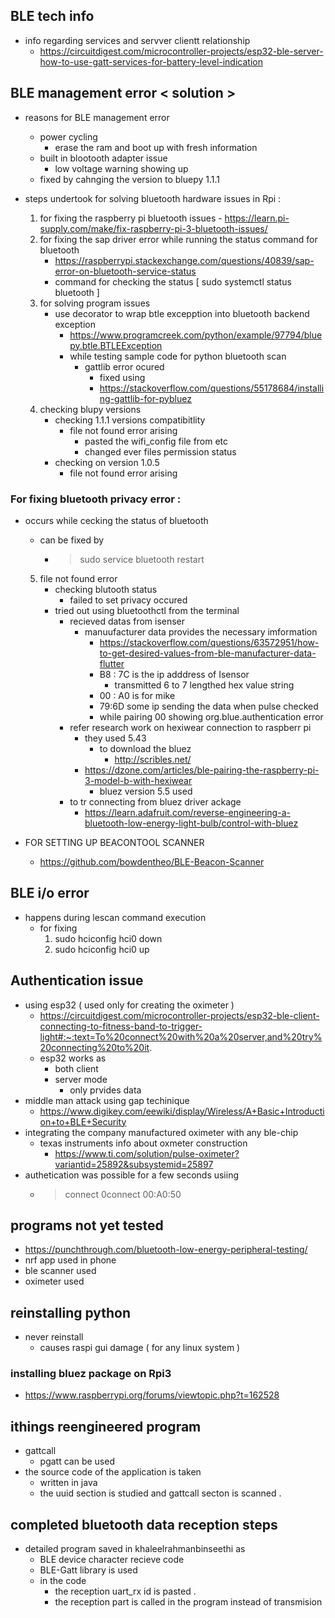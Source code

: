 ## BLE tech info 
- info regarding services and servver clientt relationship
	- https://circuitdigest.com/microcontroller-projects/esp32-ble-server-how-to-use-gatt-services-for-battery-level-indication




## BLE management error < solution > 
- reasons  for BLE management error 
	-  power cycling 
		-  erase the ram and boot up with fresh information 
	- built in blootooth adapter issue 		
		- low voltage warning showing up 
	- fixed by cahnging the version to bluepy 1.1.1 
	
		
		
- steps undertook for  solving bluetooth hardware issues in Rpi : 
	 1.  for fixing the raspberry pi bluetooth issues 
		- https://learn.pi-supply.com/make/fix-raspberry-pi-3-bluetooth-issues/
	2. for fixing the sap driver error while running the status command for bluetooth 
		- https://raspberrypi.stackexchange.com/questions/40839/sap-error-on-bluetooth-service-status
		- command for checking the status    [ sudo systemctl status bluetooth  ]
	3. for solving program issues 
		- use decorator to wrap btle excepption into bluetooth backend exception  
			- https://www.programcreek.com/python/example/97794/bluepy.btle.BTLEException
		    -  while testing sample code for python bluetooth scan 
				-  gattlib error ocured 
					-  fixed using
					-  https://stackoverflow.com/questions/55178684/installing-gattlib-for-pybluez
	4. checking blupy versions 
		- checking 1.1.1 versions compatibitlity
			- file not found error arising  
				- pasted the wifi_config file from etc 
				- changed ever files permission status 
		- checking on version 1.0.5
			- file not found error arising 

### For fixing bluetooth privacy error :
- occurs while cecking the status of bluetooth
	- can be fixed by
		- > sudo service bluetooth restart 

    5. file not found error
    	- checking blutooth status
			- failed to set privacy occured
		- tried out using bluetoothctl from the terminal 
			- recieved datas from isenser 
				- manuufacturer data provides the necessary imformation 
					- https://stackoverflow.com/questions/63572951/how-to-get-desired-values-from-ble-manufacturer-data-flutter
					- B8 : 7C  is the ip adddress of  Isensor
						- transmitted  6 to 7 lengthed hex value string  
					- 00 : A0 is for mike 
					- 79:6D  some ip sending the data when pulse checked
					- while pairing 00 showing org.blue.authentication error 
			- refer research work on hexiwear connection to raspberr pi
				- they used 5.43 
					- to download the bluez 
						- http://scribles.net/
				- https://dzone.com/articles/ble-pairing-the-raspberry-pi-3-model-b-with-hexiwear
					- bluez version 5.5 used   
			- to tr connecting from bluez driver ackage 
				- https://learn.adafruit.com/reverse-engineering-a-bluetooth-low-energy-light-bulb/control-with-bluez
		
		
		
- FOR SETTING UP BEACONTOOL SCANNER 
	- https://github.com/bowdentheo/BLE-Beacon-Scanner		
	
		
##  BLE i/o error 
- happens during lescan command execution 
	- for fixing 
		1.  sudo hciconfig hci0 down 
		2. sudo hciconfig hci0 up


##  Authentication issue 

- using esp32 ( used only for creating the oximeter )
	- https://circuitdigest.com/microcontroller-projects/esp32-ble-client-connecting-to-fitness-band-to-trigger-light#:~:text=To%20connect%20with%20a%20server,and%20try%20connecting%20to%20it.
	- esp32 works as
		- both client 
		- server mode 
			- only prvides data
- middle man attack using gap techinique 
	- https://www.digikey.com/eewiki/display/Wireless/A+Basic+Introduction+to+BLE+Security	
- integrating the company manufactured oximeter with any ble-chip
	- texas instruments info about oxmeter construction 
		- https://www.ti.com/solution/pulse-oximeter?variantid=25892&subsystemid=25897
- authetication was possible for a few seconds usiing 
	- > connect 0connect 00:A0:50

## programs not yet tested 

- https://punchthrough.com/bluetooth-low-energy-peripheral-testing/
- nrf app used in phone 
- ble scanner used 
- oximeter used


## reinstalling python
- never reinstall 
	- causes raspi gui damage ( for any linux system )

### installing bluez package on Rpi3
- https://www.raspberrypi.org/forums/viewtopic.php?t=162528

## ithings reengineered program
- gattcall 
	- pgatt can be used 
- the source code of the application is taken 	
	- written in java
	- the uuid section is studied and gattcall secton is scanned . 


## completed bluetooth data reception steps
- detailed program saved in khaleelrahmanbinseethi as 
	- BLE device character recieve code
	- BLE-Gatt library is used 
	-  in the code 
		-  the reception uart_rx id is pasted .
		-  the reception part is called in the program instead of transmision